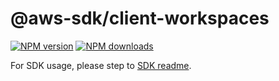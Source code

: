 # @aws-sdk/client-workspaces

[![NPM version](https://img.shields.io/npm/v/@aws-sdk/client-workspaces/latest.svg)](https://www.npmjs.com/package/@aws-sdk/client-workspaces)
[![NPM downloads](https://img.shields.io/npm/dm/@aws-sdk/client-workspaces.svg)](https://www.npmjs.com/package/@aws-sdk/client-workspaces)

For SDK usage, please step to [SDK readme](https://github.com/aws/aws-sdk-js-v3).
